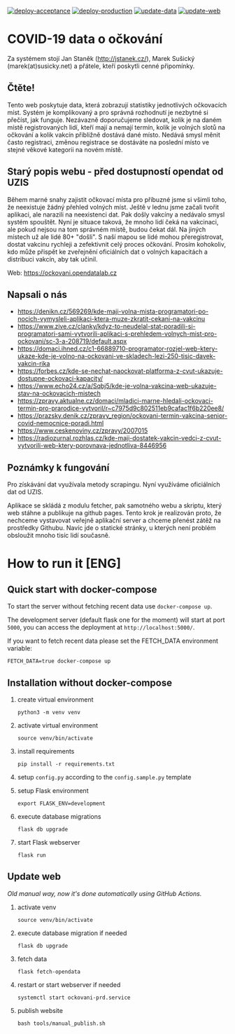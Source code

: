 [![deploy-acceptance](https://github.com/msusicky/ockovani-covid/actions/workflows/deploy-acceptance.yml/badge.svg)](https://github.com/msusicky/ockovani-covid/actions/workflows/deploy-acceptance.yml)
[![deploy-production](https://github.com/msusicky/ockovani-covid/actions/workflows/deploy-production.yml/badge.svg)](https://github.com/msusicky/ockovani-covid/actions/workflows/deploy-production.yml)
[![update-data](https://github.com/msusicky/ockovani-covid/actions/workflows/update-data.yml/badge.svg)](https://github.com/msusicky/ockovani-covid/actions/workflows/update-data.yml)
[![update-web](https://github.com/msusicky/ockovani-covid/actions/workflows/update-web.yml/badge.svg)](https://github.com/msusicky/ockovani-covid/actions/workflows/update-web.yml)

# COVID-19 data o očkování
Za systémem stojí Jan Staněk (http://jstanek.cz/), Marek Sušický (marek(at)susicky.net) a přátele, kteří poskytli cenné připomínky.

## Čtěte!
Tento web poskytuje data, která zobrazují statistiky jednotlivých očkovacích míst. Systém je komplikovaný a pro správná rozhodnutí je nezbytné si přečíst, jak funguje. Nezávazně doporučujeme sledovat, kolik je na daném místě registrovaných lidí, kteří mají a nemají termín, kolik je volných slotů na očkování a kolik  vakcín přibližně dostává dané místo. Nedává smysl měnit často registraci, změnou registrace se dostáváte na poslední místo ve stejné věkové kategorii na novém místě.

## Starý popis webu - před dostupností opendat od UZIS
Během marné snahy zajistit očkovací místa pro příbuzné jsme si všimli toho, že neexistuje žádný přehled volných míst. Ještě v lednu jsme začali tvořit aplikaci, ale narazili na neexistenci dat. Pak došly vakcíny a nedávalo smysl systém spouštět. Nyní je situace taková, že mnoho lidí čeká na vakcinaci, ale pokud nejsou na tom správném místě, budou čekat dál. Na jiných místech už ale lidé 80+ "došli". S naší mapou se lidé mohou přeregistrovat, dostat vakcinu rychleji a zefektivnit celý proces očkování. Prosím kohokoliv, kdo může přispět ke zveřejnění oficiálních dat o volných kapacitách a distribuci vakcín, aby tak učinil.

Web: https://ockovani.opendatalab.cz

## Napsali o nás
* https://denikn.cz/569269/kde-maji-volna-mista-programatori-po-nocich-vymysleli-aplikaci-ktera-muze-zkratit-cekani-na-vakcinu
* https://www.zive.cz/clanky/kdyz-to-neudelal-stat-poradili-si-programatori-sami-vytvorili-aplikaci-s-prehledem-volnych-mist-pro-ockovani/sc-3-a-208719/default.aspx
* https://domaci.ihned.cz/c1-66889710-programator-rozjel-web-ktery-ukaze-kde-je-volno-na-ockovani-ve-skladech-lezi-250-tisic-davek-vakcin-rika
* https://forbes.cz/kde-se-nechat-naockovat-platforma-z-cvut-ukazuje-dostupne-ockovaci-kapacity/
* https://www.echo24.cz/a/Sqbj5/kde-je-volna-vakcina-web-ukazuje-stav-na-ockovacich-mistech
* https://zpravy.aktualne.cz/domaci/mladici-marne-hledali-ockovaci-termin-pro-prarodice-vytvoril/r~c7975d9c802511eb9cafac1f6b220ee8/
* https://prazsky.denik.cz/zpravy_region/ockovani-termin-vakcina-senior-covid-nemocnice-poradi.html
* https://www.ceskenoviny.cz/zpravy/2007015
* https://radiozurnal.rozhlas.cz/kde-maji-dostatek-vakcin-vedci-z-cvut-vytvorili-web-ktery-porovnava-jednotliva-8446956

## Poznámky k fungování
Pro získávání dat využívala metody scrapingu. Nyní využíváme oficiálních dat od UZIS.

Aplikace se skládá z modulu fetcher, pak samotného webu a skriptu, který web stáhne a publikuje na github pages. Tento krok je realizován proto, že nechceme vystavovat veřejně aplikační server a chceme přenést zátěž na prostředky Githubu. Navíc jde o statické stránky, u kterých není problém obsloužit mnoho tisíc lidí současně.


# How to run it [ENG]

## Quick start with docker-compose
To start the server without fetching recent data use `docker-compose up`.

The development server (default flask one for the moment) will start at port `5000`,
you can access the deployment at `http://localhost:5000/`.

If you want to fetch recent data please set the FETCH_DATA environment variable: 

`FETCH_DATA=true docker-compose up`

## Installation without docker-compose
1. create virtual environment
    
    `python3 -m venv venv`

1. activate virtual environment 
    
    `source venv/bin/activate`

1. install requirements

    `pip install -r requirements.txt`

1. setup `config.py` according to the `config.sample.py` template

1. setup Flask environment
    
    `export FLASK_ENV=development`

1. execute database migrations
    
    `flask db upgrade`

1. start Flask webserver
    
    `flask run`

## Update web
_Old manual way, now it's done automatically using GitHub Actions._

1. activate venv
 
    `source venv/bin/activate`

1. execute database migration if needed

    `flask db upgrade`

1. fetch data
    
    `flask fetch-opendata`

1. restart or start webserver if needed

    `systemctl start ockovani-prd.service`

1. publish website

    `bash tools/manual_publish.sh`
